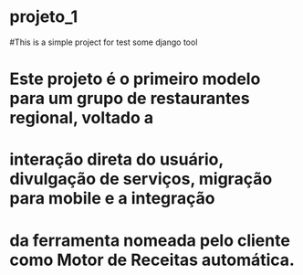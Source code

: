 # projeto_1
#This is a simple project for test some django tool
#    Este projeto é o primeiro modelo para um grupo de restaurantes regional, voltado a 
# interação direta do usuário, divulgação de serviços, migração para mobile e a integração 
# da ferramenta nomeada pelo cliente como Motor de Receitas automática.  
